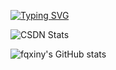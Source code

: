 [![Typing SVG](https://readme-typing-svg.demolab.com?font=Fira+Code&weight=500&pause=1000&width=450&lines=WHERE+THERE+IS+A+WILL%2C+THERE+IS+A+WAY%EF%BC%81)](https://git.io/typing-svg)

![CSDN Stats](https://stats.justsong.cn/api/csdn?id=m0_63497607&lang=zh-CN&theme=merko)

![fqxiny's GitHub stats](https://github-readme-stats.vercel.app/api?username=anuraghazra&theme=ambient_gradient&show_icons=true)
